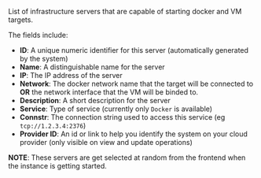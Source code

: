 List of infrastructure servers that are capable of starting docker and VM targets.

The fields include:
* **ID**: A unique numeric identifier for this server (automatically generated by the system)
* **Name**: A distinguishable name for the server
* **IP**: The IP address of the server
* **Network**: The docker network name that the target will be connected to **OR** the network interface that the VM will be binded to.
* **Description**: A short description for the server
* **Service**: Type of service (currently only `Docker` is available)
* **Connstr**: The connection string used to access this service (eg `tcp://1.2.3.4:2376`)
* **Provider ID**: An id or link to help you identify the system on your cloud provider (only visible on view and update operations)

**NOTE**: These servers are get selected at random from the frontend when the instance is getting started.